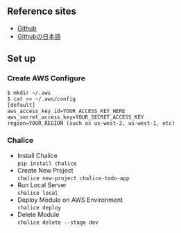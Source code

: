 ## Reference sites
* [Github](https://github.com/aws/chalice)
* [Githubの日本語](https://githubja.com/aws/chalice9)

## Set up
### Create AWS Configure
```
$ mkdir ~/.aws
$ cat >> ~/.aws/config
[default]
aws_access_key_id=YOUR_ACCESS_KEY_HERE
aws_secret_access_key=YOUR_SECRET_ACCESS_KEY
region=YOUR_REGION (such as us-west-2, us-west-1, etc)
```

### Chalice
* Install Chalice  
    `pip install chalice`
* Create New Project  
    `chalice new-project chalice-todo-app`
* Run Local Server  
    `chalice local`
* Deploy Module on AWS Environment  
    `chalice deploy`
* Delete Module  
    `chalice delete --stage dev`
